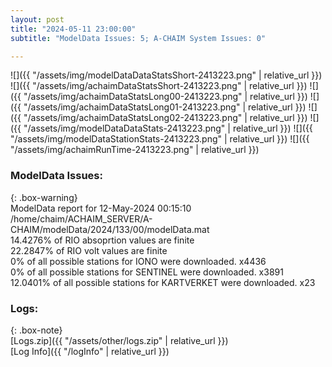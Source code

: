 ```yaml
---
layout: post
title: "2024-05-11 23:00:00"
subtitle: "ModelData Issues: 5; A-CHAIM System Issues: 0"

---
```


![]({{ "/assets/img/modelDataDataStatsShort-2413223.png" | relative_url }})
![]({{ "/assets/img/achaimDataStatsShort-2413223.png" | relative_url }})
![]({{ "/assets/img/achaimDataStatsLong00-2413223.png" | relative_url }})
![]({{ "/assets/img/achaimDataStatsLong01-2413223.png" | relative_url }})
![]({{ "/assets/img/achaimDataStatsLong02-2413223.png" | relative_url }})
![]({{ "/assets/img/modelDataDataStats-2413223.png" | relative_url }})
![]({{ "/assets/img/modelDataStationStats-2413223.png" | relative_url }})
![]({{ "/assets/img/achaimRunTime-2413223.png" | relative_url }})


### ModelData Issues:  
  
{: .box-warning}  
 ModelData report for 12-May-2024 00:15:10   
 /home/chaim/ACHAIM_SERVER/A-CHAIM/modelData/2024/133/00/modelData.mat   
 14.4276% of RIO absoprtion values are finite   
 22.2847% of RIO volt values are finite   
 0% of all possible stations for IONO were downloaded. x4436   
 0% of all possible stations for SENTINEL were downloaded. x3891   
 12.0401% of all possible stations for KARTVERKET were downloaded. x23   
  


### Logs:  
  
{: .box-note}  
[Logs.zip]({{ "/assets/other/logs.zip" | relative_url }})  
[Log Info]({{ "/logInfo" | relative_url }})  
